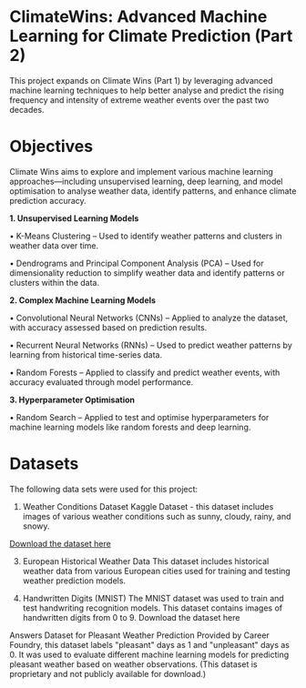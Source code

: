 <h1>ClimateWins: Advanced Machine Learning for Climate Prediction (Part 2)</h1>

This project expands on Climate Wins (Part 1) by leveraging advanced machine learning techniques to help better analyse and predict the rising frequency and intensity of extreme weather events over the past two decades.

<h1>Objectives</h1>

Climate Wins aims to explore and implement various machine learning approaches—including unsupervised learning, deep learning, and model optimisation to analyse weather data, identify patterns, and enhance climate prediction accuracy.

<b>1. Unsupervised Learning Models</b>

•  K-Means Clustering – Used to identify weather patterns and clusters in weather data over time.

•  Dendrograms and Principal Component Analysis (PCA) – Used for dimensionality reduction to simplify weather data and identify patterns or clusters within the data.


<b>2.  Complex Machine Learning Models</b>

• Convolutional Neural Networks (CNNs) – Applied to analyze the dataset, with accuracy assessed based on prediction results.

• Recurrent Neural Networks (RNNs) – Used to predict weather patterns by learning from historical time-series data.

• Random Forests – Applied to classify and predict weather events, with accuracy evaluated through model performance.


<b>3. Hyperparameter Optimisation</b>

• Random Search – Applied to test and optimise hyperparameters for machine learning models like random forests and deep learning.


<h1>Datasets</h1>
The following data sets were used for this project:

1. Weather Conditions Dataset
Kaggle Dataset - this dataset includes images of various weather conditions such as sunny, cloudy, rainy, and snowy.

<a href="https://www.kaggle.com/datasets/pratik2901/multiclass-weather-dataset">Download the dataset here</a>



3. European Historical Weather Data
This dataset includes historical weather data from various European cities used for training and testing weather prediction models.

4. Handwritten Digits (MNIST)
The MNIST dataset was used to train and test handwriting recognition models. This dataset contains images of handwritten digits from 0 to 9.
Download the dataset here

Answers Dataset for Pleasant Weather Prediction
Provided by Career Foundry, this dataset labels "pleasant" days as 1 and "unpleasant" days as 0. It was used to evaluate different machine learning models for predicting pleasant weather based on weather observations.
(This dataset is proprietary and not publicly available for download.)









